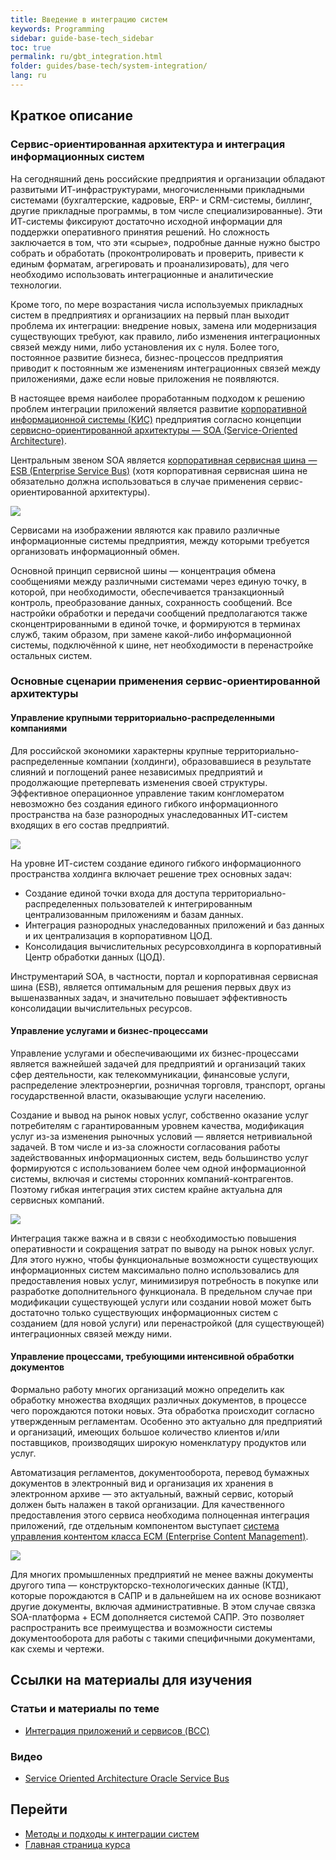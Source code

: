 ```yaml
---
title: Введение в интеграцию систем
keywords: Programming
sidebar: guide-base-tech_sidebar
toc: true
permalink: ru/gbt_integration.html
folder: guides/base-tech/system-integration/
lang: ru
---
```


## Краткое описание

### Сервис-ориентированная архитектура и интеграция информационных систем

На сегодняшний день российские предприятия и организации обладают развитыми ИТ-инфраструктурами, многочисленными прикладными системами (бухгалтерские, кадровые, ERP- и CRM-системы, биллинг, другие прикладные программы, в том числе специализированные). Эти ИТ-системы фиксируют достаточно исходной информации для поддержки оперативного принятия решений. Но сложность заключается в том, что эти «сырые», подробные данные нужно быстро собрать и обработать (проконтролировать и проверить, привести к единым форматам, агрегировать и проанализировать), для чего необходимо использовать интеграционные и аналитические технологии.

Кроме того, по мере возрастания числа используемых прикладных систем в предприятиях и организациих на первый план выходит проблема их интеграции: внедрение новых, замена или модернизация существующих требуют, как правило, либо изменения интеграционных связей между ними, либо установления их с нуля. Более того, постоянное развитие бизнеса, бизнес-процессов предприятия приводит к постоянным же изменениям интеграционных связей между приложениями, даже если новые приложения не появляются. 

В настоящее время наиболее проработанным подходом к решению проблем интеграции приложений является развитие [корпоративной информационной системы (КИС)](https://dvc.academic.ru/dic.nsf/ruwiki/433085) предприятия согласно концепции [сервисно-ориентированной архитектуры — SOA (Service-Oriented Architecture)](https://ru.wikipedia.org/wiki/%D0%A1%D0%B5%D1%80%D0%B2%D0%B8%D1%81-%D0%BE%D1%80%D0%B8%D0%B5%D0%BD%D1%82%D0%B8%D1%80%D0%BE%D0%B2%D0%B0%D0%BD%D0%BD%D0%B0%D1%8F_%D0%B0%D1%80%D1%85%D0%B8%D1%82%D0%B5%D0%BA%D1%82%D1%83%D1%80%D0%B0).

Центральным звеном SOA является [корпоративная сервисная шина — ESB (Enterprise Service Bus)](https://ru.wikipedia.org/wiki/%D0%A1%D0%B5%D1%80%D0%B2%D0%B8%D1%81%D0%BD%D0%B0%D1%8F_%D1%88%D0%B8%D0%BD%D0%B0_%D0%BF%D1%80%D0%B5%D0%B4%D0%BF%D1%80%D0%B8%D1%8F%D1%82%D0%B8%D1%8F) (хотя корпоративная сервисная шина не обязательно должна использоваться в случае применения сервис-ориентированной архитектуры).

![](/images/pages/guides/base-technologies/integration/esb.png)

Сервисами на изображении являются как правило различные информационные системы предприятия, между которыми требуется организовать информационный обмен.

Основной принцип сервисной шины — концентрация обмена сообщениями между различными системами через единую точку, в которой, при необходимости, обеспечивается транзакционный контроль, преобразование данных, сохранность сообщений. Все настройки обработки и передачи сообщений предполагаются также сконцентрированными в единой точке, и формируются в терминах служб, таким образом, при замене какой-либо информационной системы, подключённой к шине, нет необходимости в перенастройке остальных систем.

### Основные сценарии применения сервис-ориентированной архитектуры

#### Управление крупными территориально-распределенными компаниями

Для российской экономики характерны крупные территориально-распределенные компании (холдинги), образовавшиеся в результате слияний и поглощений ранее независимых предприятий и продолжающие претерпевать изменения своей структуры. Эффективное операционное управление таким конгломератом невозможно без создания единого гибкого информационного пространства на базе разнородных унаследованных ИТ-систем
входящих в его состав предприятий.

![](/images/pages/guides/base-technologies/integration/esb-destributed.png)

На уровне ИТ-систем создание единого гибкого информационного пространства холдинга включает решение трех основных задач:

* Создание единой точки входа для доступа территориально-распределенных пользователей к интегрированным централизованным приложениям и базам данных.
* Интеграция разнородных унаследованных приложений и баз данных и их централизация в корпоративном ЦОД.
* Консолидация вычислительных ресурсовхолдинга в корпоративный Центр обработки данных (ЦОД).

Инструментарий SOA, в частности, портал и корпоративная сервисная шина (ESB), является оптимальным для решения первых двух из вышеназванных задач, и значительно повышает эффективность консолидации вычислительных ресурсов.

#### Управление услугами и бизнес-процессами

Управление услугами и обеспечивающими их бизнес-процессами является важнейшей задачей для предприятий и организаций таких сфер деятельности, как телекоммуникации, финансовые услуги, распределение электроэнергии, розничная торговля, транспорт, органы государственной власти, оказывающие услуги населению.

Создание и вывод на рынок новых услуг, собственно оказание услуг потребителям с гарантированным уровнем качества, модификация услуг из-за изменения рыночных условий — является нетривиальной задачей. В том числе и из-за сложности согласования работы задействованных информационных систем, ведь большинство услуг формируются с использованием более чем одной информационной системы, включая и системы сторонних компаний-контрагентов. Поэтому гибкая интеграция этих систем крайне актуальна для сервисных компаний.

![](/images/pages/guides/base-technologies/integration/esb-business.png)

Интеграция также важна и в связи с необходимостью повышения оперативности и сокращения затрат по выводу на рынок новых услуг. Для этого нужно, чтобы функциональные возможности существующих информационных систем максимально полно использовались для предоставления новых услуг, минимизируя потребность в покупке или разработке дополнительного функционала. В предельном случае при модификации существующей услуги или создании новой может быть достаточно только существующих информационных систем с созданием (для новой услуги) или перенастройкой (для существующей) интеграционных связей между ними.

#### Управление процессами, требующими интенсивной обработки документов

Формально работу многих организаций можно определить как обработку множества входящих различных документов, в процессе чего порождаются потоки новых. Эта обработка происходит согласно утвержденным регламентам. Особенно это актуально для предприятий и организаций, имеющих большое количество клиентов и/или поставщиков, производящих широкую номенклатуру продуктов или услуг.

Автоматизация регламентов, документооборота, перевод бумажных документов в электронный вид и организация их хранения в электронном архиве — это актуальный, важный сервис, который должен быть налажен в такой организации. Для качественного предоставления этого сервиса необходима полноценная интеграция приложений, где отдельным компонентом выступает [система управления контентом класса ECM (Enterprise Content Management)](https://ru.wikipedia.org/wiki/%D0%A3%D0%BF%D1%80%D0%B0%D0%B2%D0%BB%D0%B5%D0%BD%D0%B8%D0%B5_%D0%BA%D0%BE%D1%80%D0%BF%D0%BE%D1%80%D0%B0%D1%82%D0%B8%D0%B2%D0%BD%D1%8B%D0%BC_%D0%BA%D0%BE%D0%BD%D1%82%D0%B5%D0%BD%D1%82%D0%BE%D0%BC).

![](/images/pages/guides/base-technologies/integration/esb-ecm.png)

Для многих промышленных предприятий не менее важны документы другого типа — конструкторско-технологических данные (КТД), которые порождаются в САПР и в дальнейшем на их основе возникают другие документы, включая административные. В этом случае связка SOA-платформа + ECM дополняется системой САПР. Это позволяет распространить все преимущества и возможности системы документооборота для работы с такими специфичными документами, как схемы и чертежи.

## Ссылки на материалы для изучения

### Статьи и материалы по теме

* [Интеграция приложений и сервисов (BCC)](http://bcc.ru/pdf/bcc_soa.pdf)

### Видео

* [Service Oriented Architecture Oracle Service Bus](https://www.youtube.com/watch?v=p45WDeEky_o)

## Перейти

* [Методы и подходы к интеграции систем](gbt_integration-methods.html)
* [Главная страница курса](gbt_landing-page.html)
